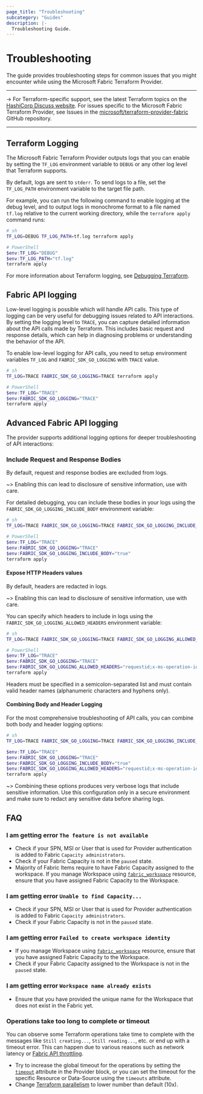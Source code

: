 ```yaml
---
page_title: "Troubleshooting"
subcategory: "Guides"
description: |-
  Troubleshooting Guide.
---
```


# Troubleshooting

The guide provides troubleshooting steps for common issues that you might encounter while using the Microsoft Fabric Terraform Provider.

---

-> For Terraform-specific support, see the latest Terraform topics on the [HashiCorp Discuss website](https://discuss.hashicorp.com/). For issues specific to the Microsoft Fabric Terraform Provider, see Issues in the [microsoft/terraform-provider-fabric](https://github.com/microsoft/terraform-provider-fabric) GitHub repository.

---

## Terraform Logging

The Microsoft Fabric Terraform Provider outputs logs that you can enable by setting the `TF_LOG` environment variable to `DEBUG` or any other log level that Terraform supports.

By default, logs are sent to `stderr`. To send logs to a file, set the `TF_LOG_PATH` environment variable to the target file path.

For example, you can run the following command to enable logging at the debug level, and to output logs in monochrome format to a file named `tf.log` relative to the current working directory, while the `terraform apply` command runs:

```sh
# sh
TF_LOG=DEBUG TF_LOG_PATH=tf.log terraform apply
```

```powershell
# PowerShell
$env:TF_LOG="DEBUG"
$env:TF_LOG_PATH="tf.log"
terraform apply
```

For more information about Terraform logging, see [Debugging Terraform](https://developer.hashicorp.com/terraform/internals/debugging).

## Fabric API logging

Low-level logging is possible which will handle API calls. This type of logging can be very useful for debugging issues related to API interactions. By setting the logging level to `TRACE`, you can capture detailed information about the API calls made by Terraform. This includes basic request and response details, which can help in diagnosing problems or understanding the behavior of the API.

To enable low-level logging for API calls, you need to setup environment variables `TF_LOG` and `FABRIC_SDK_GO_LOGGING` with `TRACE` value.

```sh
# sh
TF_LOG=TRACE FABRIC_SDK_GO_LOGGING=TRACE terraform apply
```

```powershell
# PowerShell
$env:TF_LOG="TRACE"
$env:FABRIC_SDK_GO_LOGGING="TRACE"
terraform apply
```

## Advanced Fabric API logging

The provider supports additional logging options for deeper troubleshooting of API interactions:

### Include Request and Response Bodies

By default, request and response bodies are excluded from logs.

~> Enabling this can lead to disclosure of sensitive information, use with care.

For detailed debugging, you can include these bodies in your logs using the `FABRIC_SDK_GO_LOGGING_INCLUDE_BODY` environment variable:

```sh
# sh
TF_LOG=TRACE FABRIC_SDK_GO_LOGGING=TRACE FABRIC_SDK_GO_LOGGING_INCLUDE_BODY=true terraform apply
```

```powershell
# PowerShell
$env:TF_LOG="TRACE"
$env:FABRIC_SDK_GO_LOGGING="TRACE"
$env:FABRIC_SDK_GO_LOGGING_INCLUDE_BODY="true"
terraform apply
```

#### Expose HTTP Headers values

By default, headers are redacted in logs.

~> Enabling this can lead to disclosure of sensitive information, use with care.

You can specify which headers to include in logs using the `FABRIC_SDK_GO_LOGGING_ALLOWED_HEADERS` environment variable:

```sh
# sh
TF_LOG=TRACE FABRIC_SDK_GO_LOGGING=TRACE FABRIC_SDK_GO_LOGGING_ALLOWED_HEADERS="requestid;x-ms-operation-id;x-ms-public-api-error-code" terraform apply
```

```powershell
# PowerShell
$env:TF_LOG="TRACE"
$env:FABRIC_SDK_GO_LOGGING="TRACE"
$env:FABRIC_SDK_GO_LOGGING_ALLOWED_HEADERS="requestid;x-ms-operation-id;x-ms-public-api-error-code"
terraform apply
```

Headers must be specified in a semicolon-separated list and must contain valid header names (alphanumeric characters and hyphens only).

#### Combining Body and Header Logging

For the most comprehensive troubleshooting of API calls, you can combine both body and header logging options:

```sh
# sh
TF_LOG=TRACE FABRIC_SDK_GO_LOGGING=TRACE FABRIC_SDK_GO_LOGGING_INCLUDE_BODY=true FABRIC_SDK_GO_LOGGING_ALLOWED_HEADERS="requestid;x-ms-operation-id;content-type" terraform apply
```

```powershell
$env:TF_LOG="TRACE"
$env:FABRIC_SDK_GO_LOGGING="TRACE"
$env:FABRIC_SDK_GO_LOGGING_INCLUDE_BODY="true"
$env:FABRIC_SDK_GO_LOGGING_ALLOWED_HEADERS="requestid;x-ms-operation-id;content-type"
terraform apply
```

~> Combining these options produces very verbose logs that include sensitive information. Use this configuration only in a secure environment and make sure to redact any sensitive data before sharing logs.

## FAQ

### I am getting error `The feature is not available`

- Check if your SPN, MSI or User that is used for Provider authentication is added to Fabric `Capacity administrators`.
- Check if your Fabric Capacity is not in the `paused` state.
- Majority of Fabric Items require to have Fabric Capacity assigned to the workspace. If you manage Workspace using [`fabric_workspace`](../resources/workspace.md) resource, ensure that you have assigned Fabric Capacity to the Workspace.

### I am getting error `Unable to find Capacity...`

- Check if your SPN, MSI or User that is used for Provider authentication is added to Fabric `Capacity administrators`.
- Check if your Fabric Capacity is not in the `paused` state.

### I am getting error `Failed to create workspace identity`

- If you manage Workspace using [`fabric_workspace`](../resources/workspace.md) resource, ensure that you have assigned Fabric Capacity to the Workspace.
- Check if your Fabric Capacity assigned to the Workspace is not in the `paused` state.

### I am getting error `Workspace name already exists`

- Ensure that you have provided the unique name for the Workspace that does not exist in the Fabric yet.

### Operations take too long to complete or timeout

You can observe some Terraform operations take time to complete with the messages like `Still creating...`, `Still reading...`, etc. or end up with a timeout error. This can happen due to various reasons such as network latency or [Fabric API throttling](https://learn.microsoft.com/rest/api/fabric/articles/throttling).

- Try to increase the global timeout for the operations by setting the [`timeout`](../index.md#timeout) attribute in the Provider block, or you can set the timeout for the specific Resource or Data-Source using the `timeouts` attribute.
- Change [Terraform parallelism](https://developer.hashicorp.com/terraform/internals/graph#walking-the-graph) to lower number than default (10x).
